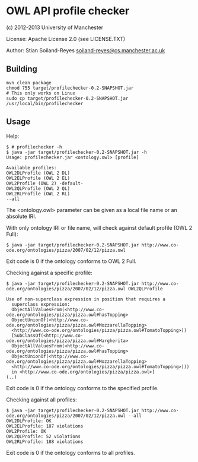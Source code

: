 OWL API profile checker
=======================

(c) 2012-2013 University of Manchester

License: Apache License 2.0 (see LICENSE.TXT)

Author: Stian Soiland-Reyes <soiland-reyes@cs.manchester.ac.uk>



Building
--------

    mvn clean package
    chmod 755 target/profilechecker-0.2-SNAPSHOT.jar
    # This only works on Linux 
    sudo cp target/profilechecker-0.2-SNAPSHOT.jar /usr/local/bin/profilechecker


Usage
-----

Help:

    $ # profilechecker -h 
    $ java -jar target/profilechecker-0.2-SNAPSHOT.jar -h
    Usage: profilechecker.jar <ontology.owl> [profile]

    Available profiles:
    OWL2DLProfile (OWL 2 DL)
    OWL2ELProfile (OWL 2 EL)
    OWL2Profile (OWL 2) -default-
    OWL2QLProfile (OWL 2 QL)
    OWL2RLProfile (OWL 2 RL)
    --all


The <ontology.owl> parameter can be given as a local file name or an
absolute IRI.




With only ontology IRI or file name, will check against default profile
(OWL 2 Full):

    $ java -jar target/profilechecker-0.2-SNAPSHOT.jar http://www.co-ode.org/ontologies/pizza/2007/02/12/pizza.owl

Exit code is 0 if the ontology conforms to OWL 2 Full.    


Checking against a specific profile:    

    $ java -jar target/profilechecker-0.2-SNAPSHOT.jar http://www.co-ode.org/ontologies/pizza/2007/02/12/pizza.owl OWL2QLProfile

    Use of non-superclass expression in position that requires a
      superclass expression:
      ObjectAllValuesFrom(<http://www.co-ode.org/ontologies/pizza/pizza.owl#hasTopping>
      ObjectUnionOf(<http://www.co-ode.org/ontologies/pizza/pizza.owl#MozzarellaTopping>
      <http://www.co-ode.org/ontologies/pizza/pizza.owl#TomatoTopping>))
      [SubClassOf(<http://www.co-ode.org/ontologies/pizza/pizza.owl#Margherita>
      ObjectAllValuesFrom(<http://www.co-ode.org/ontologies/pizza/pizza.owl#hasTopping>
      ObjectUnionOf(<http://www.co-ode.org/ontologies/pizza/pizza.owl#MozzarellaTopping>
      <http://www.co-ode.org/ontologies/pizza/pizza.owl#TomatoTopping>)))
      in <http://www.co-ode.org/ontologies/pizza/pizza.owl>] 
    (..)


Exit code is 0 if the ontology conforms to the specified profile.


Checking against all profiles:


    $ java -jar target/profilechecker-0.2-SNAPSHOT.jar http://www.co-ode.org/ontologies/pizza/2007/02/12/pizza.owl --all
    OWL2DLProfile: OK
    OWL2ELProfile: 187 violations
    OWL2Profile: OK
    OWL2QLProfile: 52 violations
    OWL2RLProfile: 188 violations

Exit code is 0 if the ontology conforms to all profiles.

